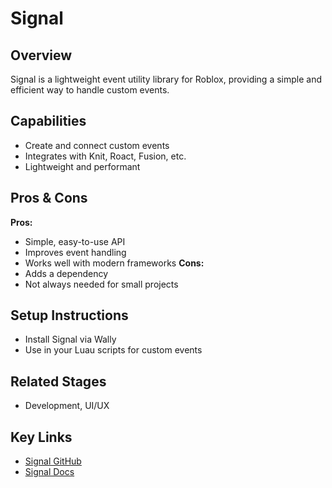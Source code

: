 # Signal

## Overview
Signal is a lightweight event utility library for Roblox, providing a simple and efficient way to handle custom events.

## Capabilities
- Create and connect custom events
- Integrates with Knit, Roact, Fusion, etc.
- Lightweight and performant

## Pros & Cons
**Pros:**
- Simple, easy-to-use API
- Improves event handling
- Works well with modern frameworks
**Cons:**
- Adds a dependency
- Not always needed for small projects

## Setup Instructions
- Install Signal via Wally
- Use in your Luau scripts for custom events

## Related Stages
- Development, UI/UX 

## Key Links
- [Signal GitHub](https://github.com/Sleitnick/RbxSignal)
- [Signal Docs](https://sleitnick.github.io/RbxUtil/api/Signal/) 